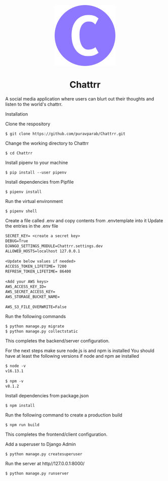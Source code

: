 <p align="center">
    <img src="https://github.com/puravparab/Chattrr/blob/master/public/static/android-chrome-192x192.png?raw=true"/>
</p
<p align="center">
    <h1 align="center">
	    Chattrr
    </h1>
</p
<p align="center">
    A social media application where users can blurt out their thoughts and listen to the world's chattrr.
</p

## Installation
Clone the respository
```
$ git clone https://github.com/puravparab/Chattrr.git
```
Change the working directory to Chattrr
```
$ cd Chattrr
```
Install pipenv to your machine
```
$ pip install --user pipenv
```
Install dependencies from Pipfile
```
$ pipenv install
```
Run the virtual environment
```
$ pipenv shell
```
Create  a file called .env and copy contents from .envtemplate into it
Update the entries in the .env file
```
SECRET_KEY= <create a secret key>
DEBUG=True
DJANGO_SETTINGS_MODULE=Chattrr.settings.dev
ALLOWED_HOSTS=localhost 127.0.0.1

<Update below values if needed>
ACCESS_TOKEN_LIFETIME= 7200
REFRESH_TOKEN_LIFETIME= 86400

<Add your AWS keys>
AWS_ACCESS_KEY_ID=
AWS_SECRET_ACCESS_KEY=
AWS_STORAGE_BUCKET_NAME=

AWS_S3_FILE_OVERWRITE=False
```
Run the following commands
```
$ python manage.py migrate
$ python manage.py collectstatic
```
This completes the backend/server configuration.

For the next steps make sure node.js is and npm is installed
You should have at least the following versions if node and npm ae installed
```
$ node -v
v16.13.1

$ npm -v
v8.1.2
```
Install dependencies from package.json
```
$ npm install
```
Run the following command to create a production build
```
$ npm run build
```
This completes the frontend/client configuration.

Add a superuser to Django Admin
```
$ python manage.py createsuperuser
```
Run the server at http//127.0.0.1:8000/
```
$ python manage.py runserver
```